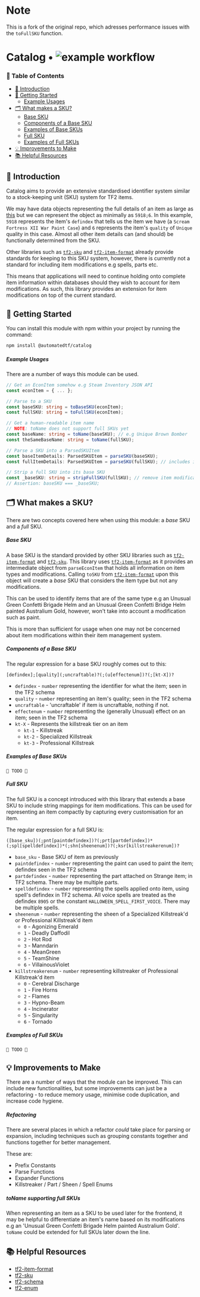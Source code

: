 # Note

This is a fork of the original repo, which adresses performance issues with the `toFullSKU` function.

# Catalog • ![example workflow](https://github.com/automatedtf/catalog/actions/workflows/main.yml/badge.svg)

### 📖 Table of Contents

- [👋 Introduction](#-introduction)
- [🔌 Getting Started](#-getting-started)
  - [Example Usages](#example-usages)
- [🗂️ What makes a SKU?](#%EF%B8%8F-what-makes-a-sku)
  - [Base SKU](#base-sku)
  - [Components of a Base SKU](#components-of-a-base-sku)
  - [Examples of Base SKUs](#examples-of-base-skus)
  - [Full SKU](#full-sku)
  - [Examples of Full SKUs](#examples-of-full-skus)
- [💡 Improvements to Make](#-improvements-to-make)
- [📚 Helpful Resources](#-helpful-resources)

## 👋 Introduction

Catalog aims to provide an extensive standardised identifier system similar to a stock-keeping unit (SKU) system for TF2 items.

We may have data objects representing the full details of an item as large as [this](https://github.com/automatedtf/catalog/blob/b29f7491782576bbf001eac1a4a25adcf9e2d8ef/__tests__/constants/EconItems.ts#L1) but we can represent the object as minimally as `5918;6`. In this example, `5918` represents the item's `defindex` that tells us the item we have (a `Scream Fortress XII War Paint Case`) and `6` represents the item's `quality` of `Unique` quality in this case. Almost all other item details can (and should) be functionally determined from the SKU.

Other libraries such as [`tf2-sku`](https://github.com/Nicklason/node-tf2-sku) and [`tf2-item-format`](https://github.com/danocmx/node-tf2-item-format) already provide standards for keeping to this SKU system, however, there is currently not a standard for including item modifications e.g spells, parts etc.

This means that applications will need to continue holding onto complete item information within databases should they wish to account for item modifications. As such, this library provides an extension for item modifications on top of the current standard.

## 🔌 Getting Started

You can install this module with npm within your project by running the command:

```bash
npm install @automatedtf/catalog
```

##### Example Usages

There are a number of ways this module can be used.

```typescript
// Get an EconItem somehow e.g Steam Inventory JSON API
const econItem = { ... };

// Parse to a SKU
const baseSKU: string = toBaseSKU(econItem);
const fullSKU: string = toFullSKU(econItem);

// Get a human-readable item name
// NOTE: toName does not support full SKUs yet
const baseName: string = toName(baseSKU); // e.g Unique Brown Bomber
const theSameBaseName: string = toName(fullSKU);

// Parse a SKU into a ParsedSKUItem
const baseItemDetails: ParsedSKUItem = parseSKU(baseSKU);
const fullItemDetails: ParsedSKUItem = parseSKU(fullSKU); // includes item modifications

// Strip a full SKU into its base SKU
const _baseSKU: string = stripFullSKU(fullSKU); // remove item modifications
// Assertion: baseSKU === _baseSKU;
```

## 🗂️ What makes a SKU?

There are two concepts covered here when using this module: a _base_ SKU and a _full_ SKU.

##### Base SKU

A base SKU is the standard provided by other SKU libraries such as [`tf2-item-format`](https://github.com/danocmx/node-tf2-item-format) and [`tf2-sku`](https://github.com/Nicklason/node-tf2-sku). This library uses [`tf2-item-format`](https://github.com/danocmx/node-tf2-item-format) as it provides an intermediate object from `parseEconItem` that holds all information on item types and modifications. Calling `toSKU` from [`tf2-item-format`](https://github.com/danocmx/node-tf2-item-format) upon this object will create a _base_ SKU that considers the item type but not any modifications.

This can be used to identify items that are of the same type e.g an Unusual Green Confetti Brigade Helm and an Unusual Green Confetti Bridge Helm painted Australium Gold, however, won't take into account a modification such as paint.

This is more than sufficient for usage when one may not be concerned about item modifications within their item management system.

##### Components of a Base SKU

The regular expression for a base SKU roughly comes out to this:

```
[defindex];[quality](;uncraftable)?(;(u[effectenum])?(;[kt-X])?
```

- `defindex` - `number` representing the identifier for what the item; seen in the TF2 schema
- `quality` - `number` representing an item's quality; seen in the TF2 schema
- `uncraftable` - 'uncraftable' if item is uncraftable, nothing if not.
- `effectenum` - `number` representing the (generally Unusual) effect on an item; seen in the TF2 schema
- `kt-X` - Represents the killstreak tier on an item
  - `kt-1` - Killstreak
  - `kt-2` - Specialized Killstreak
  - `kt-3` - Professional Killstreak

##### Examples of Base SKUs

`🚧 TODO 🚧`

##### Full SKU

The full SKU is a concept introduced with this library that extends a base SKU to include string mappings for item modifications. This can be used for representing an item compactly by capturing every customisation for an item.

The regular expression for a full SKU is:

```
([base_sku])(;pnt[paintdefindex])?(;prt[partdefindex])*(;spl[spelldefindex])*(;shn[sheenenum])?(;ksr[killstreakerenum])?
```

- `base_sku` - Base SKU of item as previously
- `paintdefindex` - `number` representing the paint can used to paint the item; defindex seen in the TF2 schema
- `partdefindex` - `number` representing the part attached on Strange item; in TF2 schema. There may be multiple parts.
- `spelldefindex` - `number` representing the spells applied onto item, using spell's defindex in TF2 schema. All voice spells are treated as the defindex `8905` or the constant `HALLOWEEN_SPELL_FIRST_VOICE`. There may be multiple spells.
- `sheenenum` - `number` representing the sheen of a Specialized Killstreak'd or Professional Killstreak'd item
  - `0` - Agonizing Emerald
  - `1` - Deadly Daffodil
  - `2` - Hot Rod
  - `3` - Manndarin
  - `4` - MeanGreen
  - `5` - TeamShine
  - `6` - VillainousViolet
- `killstreakerenum` - `number` representing killstreaker of Professional Killstreak'd item
  - `0` - Cerebral Discharge
  - `1` - Fire Horns
  - `2` - Flames
  - `3` - Hypno-Beam
  - `4` - Incinerator
  - `5` - Singularity
  - `6` - Tornado

##### Examples of Full SKUs

`🚧 TODO 🚧`

## 💡 Improvements to Make

There are a number of ways that the module can be improved. This can include new functionalities, but some improvements can just be a refactoring - to reduce memory usage, minimise code duplication, and increase code hygiene.

##### Refactoring

There are several places in which a refactor _could_ take place for parsing or expansion, including techniques such as grouping constants together and functions together for better management.

These are:

- Prefix Constants
- Parse Functions
- Expander Functions
- Killstreaker / Part / Sheen / Spell Enums

##### toName supporting full SKUs

When representing an item as a SKU to be used later for the frontend, it may be helpful to differentiate an item's name based on its modifications e.g an 'Unusual Green Confetti Brigade Helm painted Australium Gold'. `toName` could be extended for full SKUs later down the line.

## 📚 Helpful Resources

- [tf2-item-format](https://github.com/danocmx/node-tf2-item-format)
- [tf2-sku](https://github.com/Nicklason/node-tf2-sku)
- [tf2-schema](https://github.com/Nicklason/node-tf2-schema)
- [tf2-enum](https://github.com/Bonfire/node-tf2-enum)
